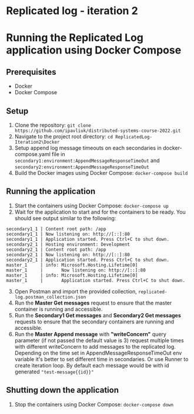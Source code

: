 # Replicated log - iteration 2
# Running the Replicated Log application using Docker Compose

## Prerequisites
- Docker
- Docker Compose

## Setup
1. Clone the repository: `git clone https://github.com/ipavliuk/distributed-systems-course-2022.git`
2. Navigate to the project root directory: `cd ReplicatedLog-Iteration2\Docker`
4. Setup append log message timeouts on each secondaries in docker-compose.yaml file in `secondary1:environment:AppendMessageResponseTimeOut` and `secondary2:environment:AppendMessageResponseTimeOut`
3. Build the Docker images using Docker Compose: `docker-compose build`

## Running the application
1. Start the containers using Docker Compose: `docker-compose up`
2. Wait for the application to start and for the containers to be ready. You should see output similar to the following:

```secondary1_1 | Hosting environment: Development
secondary1_1 | Content root path: /app	
secondary1_1 | Now listening on: http://[::]:80
secondary1_1 | Application started. Press Ctrl+C to shut down.
secondary2_1 | Hosting environment: Development
secondary2_1 | Content root path: /app
secondary2_1 | Now listening on: http://[::]:80
secondary2_1 | Application started. Press Ctrl+C to shut down.
master_1     | info: Microsoft.Hosting.Lifetime[0]
master_1     |       Now listening on: http://[::]:80
master_1     | info: Microsoft.Hosting.Lifetime[0]
master_1     |       Application started. Press Ctrl+C to shut down.

```



3. Open Postman and import the provided collection, `replicated-log.postman_collection.json`
4. Run the **Master Get messages** request to ensure that the master container is running and accessible.
5. Run the **Secondary1 Get messages** and **Secondary2 Get messages** requests to ensure that the secondary containers are running and accessible.
6. Run the **Master Append message** with **"writeConcern"** query parameter (if not passed the default value is 3) request multiple times with different writeConcern to add messages to the replicated log.
   Depending on the time set in AppendMessageResponseTimeOut env variable it's better to set different time in secondaries.
   Or use Runner to create iteration loop. By default each message would be with id generated `"test-message{{id}}"`


## Shutting down the application
1. Stop the containers using Docker Compose: `docker-compose down`


